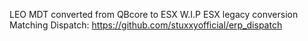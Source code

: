 LEO MDT converted from QBcore to ESX
W.I.P ESX legacy conversion
Matching Dispatch: https://github.com/stuxxyofficial/erp_dispatch
